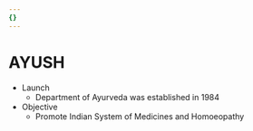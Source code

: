```yaml
---
{}
---
```

   
# AYUSH   
* Launch   
	* Department of Ayurveda was established in 1984   
* Objective   
	* Promote Indian System of Medicines and Homoeopathy